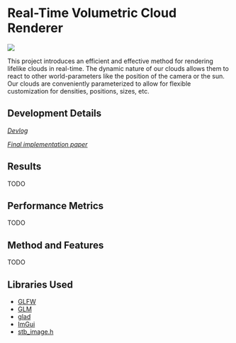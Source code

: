 # Real-Time Volumetric Cloud Renderer
![](res/logo/cloud.gif)

This project introduces an efficient and effective method for rendering lifelike clouds in real-time. The dynamic nature of our clouds allows them to react to other world-parameters like the position of the camera or the sun. Our clouds are conveniently parameterized to allow for flexible customization for densities, positions, sizes, etc.

## Development Details
_[Devlog](http://www.jaafersheriff.com/search/label/clouds)_

_[Final implementation paper](papers/senior-project.pdf)_

## Results
TODO

## Performance Metrics
TODO

## Method and Features
TODO

## Libraries Used
* [GLFW](http://www.glfw.org/)
* [GLM](https://glm.g-truc.net/0.9.8/index.html)
* [glad](https://github.com/Dav1dde/glad)
* [ImGui](https://github.com/ocornut/imgui)
* [stb_image.h](https://github.com/nothings/stb)
